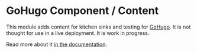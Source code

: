 # GoHugo Component / Content

This module adds content for kitchen sinks and testing for [GoHugo](https://gohugo.io). It is not thought for use in a live deployment. It is work in progress.

Read more about it [in the documentation](https://kollitsch.dev/gohugo/content/).
